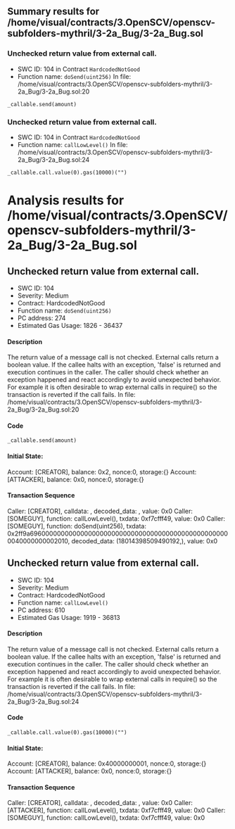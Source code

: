 ## Summary results for /home/visual/contracts/3.OpenSCV/openscv-subfolders-mythril/3-2a_Bug/3-2a_Bug.sol
### Unchecked return value from external call.
- SWC ID: 104 in Contract `HardcodedNotGood`
- Function name: `doSend(uint256)`
In file: /home/visual/contracts/3.OpenSCV/openscv-subfolders-mythril/3-2a_Bug/3-2a_Bug.sol:20
```
_callable.send(amount)
```
### Unchecked return value from external call.
- SWC ID: 104 in Contract `HardcodedNotGood`
- Function name: `callLowLevel()`
In file: /home/visual/contracts/3.OpenSCV/openscv-subfolders-mythril/3-2a_Bug/3-2a_Bug.sol:24
```
_callable.call.value(0).gas(10000)("")
```
# Analysis results for /home/visual/contracts/3.OpenSCV/openscv-subfolders-mythril/3-2a_Bug/3-2a_Bug.sol

## Unchecked return value from external call.
- SWC ID: 104
- Severity: Medium
- Contract: HardcodedNotGood
- Function name: `doSend(uint256)`
- PC address: 274
- Estimated Gas Usage: 1826 - 36437

#### Description

The return value of a message call is not checked.
External calls return a boolean value. If the callee halts with an exception, 'false' is returned and execution continues in the caller. The caller should check whether an exception happened and react accordingly to avoid unexpected behavior. For example it is often desirable to wrap external calls in require() so the transaction is reverted if the call fails.
In file: /home/visual/contracts/3.OpenSCV/openscv-subfolders-mythril/3-2a_Bug/3-2a_Bug.sol:20

#### Code

```
_callable.send(amount)
```

#### Initial State:

Account: [CREATOR], balance: 0x2, nonce:0, storage:{}
Account: [ATTACKER], balance: 0x0, nonce:0, storage:{}

#### Transaction Sequence

Caller: [CREATOR], calldata: , decoded_data: , value: 0x0
Caller: [SOMEGUY], function: callLowLevel(), txdata: 0xf7cfff49, value: 0x0
Caller: [SOMEGUY], function: doSend(uint256), txdata: 0x2ff9a6960000000000000000000000000000000000000000000000000040000000002010, decoded_data: (18014398509490192,), value: 0x0


## Unchecked return value from external call.
- SWC ID: 104
- Severity: Medium
- Contract: HardcodedNotGood
- Function name: `callLowLevel()`
- PC address: 610
- Estimated Gas Usage: 1919 - 36813

#### Description

The return value of a message call is not checked.
External calls return a boolean value. If the callee halts with an exception, 'false' is returned and execution continues in the caller. The caller should check whether an exception happened and react accordingly to avoid unexpected behavior. For example it is often desirable to wrap external calls in require() so the transaction is reverted if the call fails.
In file: /home/visual/contracts/3.OpenSCV/openscv-subfolders-mythril/3-2a_Bug/3-2a_Bug.sol:24

#### Code

```
_callable.call.value(0).gas(10000)("")
```

#### Initial State:

Account: [CREATOR], balance: 0x40000000001, nonce:0, storage:{}
Account: [ATTACKER], balance: 0x0, nonce:0, storage:{}

#### Transaction Sequence

Caller: [CREATOR], calldata: , decoded_data: , value: 0x0
Caller: [ATTACKER], function: callLowLevel(), txdata: 0xf7cfff49, value: 0x0
Caller: [SOMEGUY], function: callLowLevel(), txdata: 0xf7cfff49, value: 0x0


